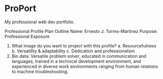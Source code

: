 # ProPort
My professional web dev portfolio.

  Professional Profile Plan Outline
Name:  Ernesto J. Torres-Martinez
Purpose: Professional Exposure
1.	What image do you want to project with this profile?
a.	Resourcefulness
b.	Versatility & adaptability
c.	Dedication and professionalism
2.	Bio data:
Versatile problem solver, educated in communication and languages, trained in a technical development environment, and experienced in diverse work environments ranging from human relations to machine troubleshooting.  

